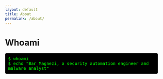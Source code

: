 ```yaml
---
layout: default
title: About
permalink: /about/
---
```


<style>
.terminal {
  font-family: monospace;
  background-color: #000;
  color: #0f0;
  padding: 10px;
  border-radius: 5px;
  overflow: hidden;
}

.prompt {
  color: #0f0;
}

.output {
  color: #fff;
  display: inline-block;
  overflow: hidden;
  white-space: nowrap;
}
</style>

# Whoami

<div class="terminal">
  <span class="prompt">$</span> whoami<br>
  <span class="output"></span><br>
  <span class="prompt">$</span> echo "Bar Magnezi, a security automation engineer and malware analyst"<br>
  <span class="output"></span><br>
</div>

<script>
  const outputElement = document.querySelector('.output');
  const text1 = 'Bar Magnezi, a security automation engineer and malware analyst';
  let index1 = 0;

  function type1() {
    if (index1 < text1.length) {
      outputElement.textContent += text1.charAt(index1);
      index1++;
      setTimeout(type1, 100); // Constant typing speed of 100ms
    }
  }

  setTimeout(type1, 2000); // Delay the second typing animation by 2000ms

  const text2 = 'Bar Magnezi';
  let index2 = 0;

  function type2() {
    if (index2 < text2.length) {
      outputElement.textContent += text2.charAt(index2);
      index2++;
      setTimeout(type2, 100); // Constant typing speed of 100ms
    }
  }

  type2();
</script>
